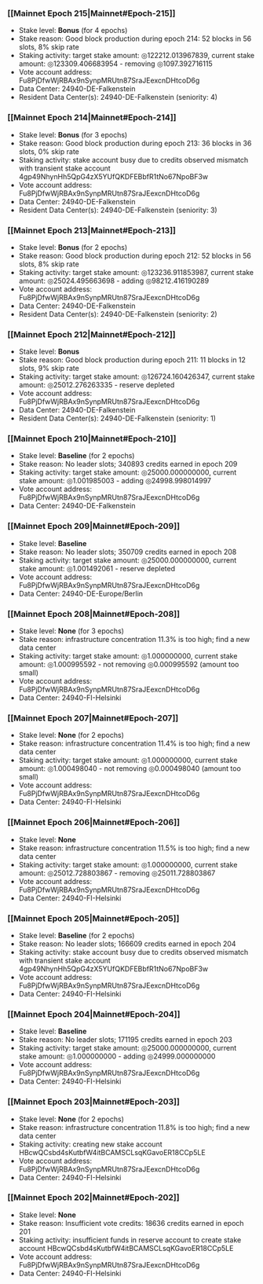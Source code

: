 ### [[Mainnet Epoch 215|Mainnet#Epoch-215]]
* Stake level: **Bonus** (for 4 epochs)
* Stake reason: Good block production during epoch 214: 52 blocks in 56 slots, 8% skip rate
* Staking activity: target stake amount: ◎122212.013967839, current stake amount: ◎123309.406683954 - removing ◎1097.392716115
* Vote account address: Fu8PjDfwWjRBAx9nSynpMRUtn87SraJEexcnDHtcoD6g
* Data Center: 24940-DE-Falkenstein
* Resident Data Center(s): 24940-DE-Falkenstein (seniority: 4)
### [[Mainnet Epoch 214|Mainnet#Epoch-214]]
* Stake level: **Bonus** (for 3 epochs)
* Stake reason: Good block production during epoch 213: 36 blocks in 36 slots, 0% skip rate
* Staking activity: stake account busy due to credits observed mismatch with transient stake account 4gp49NhynHh5QpG4zX5YUfQKDFEBbfR1tNo67NpoBF3w
* Vote account address: Fu8PjDfwWjRBAx9nSynpMRUtn87SraJEexcnDHtcoD6g
* Data Center: 24940-DE-Falkenstein
* Resident Data Center(s): 24940-DE-Falkenstein (seniority: 3)
### [[Mainnet Epoch 213|Mainnet#Epoch-213]]
* Stake level: **Bonus** (for 2 epochs)
* Stake reason: Good block production during epoch 212: 52 blocks in 56 slots, 8% skip rate
* Staking activity: target stake amount: ◎123236.911853987, current stake amount: ◎25024.495663698 - adding ◎98212.416190289
* Vote account address: Fu8PjDfwWjRBAx9nSynpMRUtn87SraJEexcnDHtcoD6g
* Data Center: 24940-DE-Falkenstein
* Resident Data Center(s): 24940-DE-Falkenstein (seniority: 2)
### [[Mainnet Epoch 212|Mainnet#Epoch-212]]
* Stake level: **Bonus**
* Stake reason: Good block production during epoch 211: 11 blocks in 12 slots, 9% skip rate
* Staking activity: target stake amount: ◎126724.160426347, current stake amount: ◎25012.276263335 - reserve depleted
* Vote account address: Fu8PjDfwWjRBAx9nSynpMRUtn87SraJEexcnDHtcoD6g
* Data Center: 24940-DE-Falkenstein
* Resident Data Center(s): 24940-DE-Falkenstein (seniority: 1)
### [[Mainnet Epoch 210|Mainnet#Epoch-210]]
* Stake level: **Baseline** (for 2 epochs)
* Stake reason: No leader slots; 340893 credits earned in epoch 209
* Staking activity: target stake amount: ◎25000.000000000, current stake amount: ◎1.001985003 - adding ◎24998.998014997
* Vote account address: Fu8PjDfwWjRBAx9nSynpMRUtn87SraJEexcnDHtcoD6g
* Data Center: 24940-DE-Falkenstein
### [[Mainnet Epoch 209|Mainnet#Epoch-209]]
* Stake level: **Baseline**
* Stake reason: No leader slots; 350709 credits earned in epoch 208
* Staking activity: target stake amount: ◎25000.000000000, current stake amount: ◎1.001492061 - reserve depleted
* Vote account address: Fu8PjDfwWjRBAx9nSynpMRUtn87SraJEexcnDHtcoD6g
* Data Center: 24940-DE-Europe/Berlin
### [[Mainnet Epoch 208|Mainnet#Epoch-208]]
* Stake level: **None** (for 3 epochs)
* Stake reason: infrastructure concentration 11.3% is too high; find a new data center
* Staking activity: target stake amount: ◎1.000000000, current stake amount: ◎1.000995592 - not removing ◎0.000995592 (amount too small)
* Vote account address: Fu8PjDfwWjRBAx9nSynpMRUtn87SraJEexcnDHtcoD6g
* Data Center: 24940-FI-Helsinki
### [[Mainnet Epoch 207|Mainnet#Epoch-207]]
* Stake level: **None** (for 2 epochs)
* Stake reason: infrastructure concentration 11.4% is too high; find a new data center
* Staking activity: target stake amount: ◎1.000000000, current stake amount: ◎1.000498040 - not removing ◎0.000498040 (amount too small)
* Vote account address: Fu8PjDfwWjRBAx9nSynpMRUtn87SraJEexcnDHtcoD6g
* Data Center: 24940-FI-Helsinki
### [[Mainnet Epoch 206|Mainnet#Epoch-206]]
* Stake level: **None**
* Stake reason: infrastructure concentration 11.5% is too high; find a new data center
* Staking activity: target stake amount: ◎1.000000000, current stake amount: ◎25012.728803867 - removing ◎25011.728803867
* Vote account address: Fu8PjDfwWjRBAx9nSynpMRUtn87SraJEexcnDHtcoD6g
* Data Center: 24940-FI-Helsinki
### [[Mainnet Epoch 205|Mainnet#Epoch-205]]
* Stake level: **Baseline** (for 2 epochs)
* Stake reason: No leader slots; 166609 credits earned in epoch 204
* Staking activity: stake account busy due to credits observed mismatch with transient stake account 4gp49NhynHh5QpG4zX5YUfQKDFEBbfR1tNo67NpoBF3w
* Vote account address: Fu8PjDfwWjRBAx9nSynpMRUtn87SraJEexcnDHtcoD6g
* Data Center: 24940-FI-Helsinki
### [[Mainnet Epoch 204|Mainnet#Epoch-204]]
* Stake level: **Baseline**
* Stake reason: No leader slots; 171195 credits earned in epoch 203
* Staking activity: target stake amount: ◎25000.000000000, current stake amount: ◎1.000000000 - adding ◎24999.000000000
* Vote account address: Fu8PjDfwWjRBAx9nSynpMRUtn87SraJEexcnDHtcoD6g
* Data Center: 24940-FI-Helsinki
### [[Mainnet Epoch 203|Mainnet#Epoch-203]]
* Stake level: **None** (for 2 epochs)
* Stake reason: infrastructure concentration 11.8% is too high; find a new data center
* Staking activity: creating new stake account HBcwQCsbd4sKutbfW4itBCAMSCLsqKGavoER18CCp5LE
* Vote account address: Fu8PjDfwWjRBAx9nSynpMRUtn87SraJEexcnDHtcoD6g
* Data Center: 24940-FI-Helsinki
### [[Mainnet Epoch 202|Mainnet#Epoch-202]]
* Stake level: **None**
* Stake reason: Insufficient vote credits: 18636 credits earned in epoch 201
* Staking activity: insufficient funds in reserve account to create stake account HBcwQCsbd4sKutbfW4itBCAMSCLsqKGavoER18CCp5LE
* Vote account address: Fu8PjDfwWjRBAx9nSynpMRUtn87SraJEexcnDHtcoD6g
* Data Center: 24940-FI-Helsinki